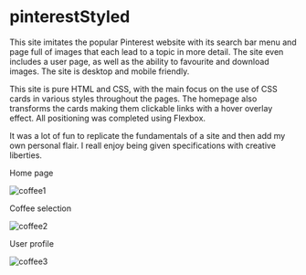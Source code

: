 # pinterestStyled

This site imitates the popular Pinterest website with its search bar menu and page full of images that each lead to a topic in more detail. The site even includes a user page, as well as the ability to favourite and download images. The site is desktop and mobile friendly.

This site is pure HTML and CSS, with the main focus on the use of CSS cards in various styles throughout the pages. The homepage also transforms the cards making them clickable links with a hover overlay effect. All positioning was completed using Flexbox.

It was a lot of fun to replicate the fundamentals of a site and then add my own personal flair. I reall enjoy being given specifications with creative liberties.

Home page

![coffee1](https://user-images.githubusercontent.com/97525044/218129515-962084dd-c2c8-4a67-84fb-5e9ba5f66ff9.png)


Coffee selection

![coffee2](https://user-images.githubusercontent.com/97525044/218129551-195799e8-3bda-4533-bdc4-57c019c7f6d6.png)


User profile 

![coffee3](https://user-images.githubusercontent.com/97525044/218129689-e3dd4ab3-047e-44c1-b931-592132445df9.png)
